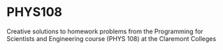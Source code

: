 # PHYS108
Creative solutions to homework problems from the Programming for Scientists and Engineering course (PHYS 108) at the Claremont Colleges
